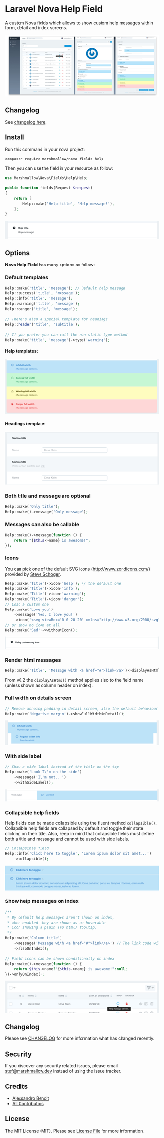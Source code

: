 # Laravel Nova Help Field

A custom Nova fields which allows to show custom help messages within form, detail and index screens.

![Base example](./docs/nova-help.jpg)

## Changelog

See [changelog here](changelog.md).

## Install

Run this command in your nova project: 

```bash
composer require marshmallow/nova-fields-help
```

Then you can use the field in your resource as follow:

```php
use Marshmallow\Nova\Fields\Help\Help;

public function fields(Request $request)
{
    return [
        Help::make('Help title', 'Help message!'),
    ];
}
```

![Base example](./docs/base.png)

## Options

**Nova Help Field** has many options as follow:

### Default templates

```php
Help::make('title', 'message'); // Default help message
Help::success('title', 'message');
Help::info('title', 'message');
Help::warning('title', 'message');
Help::danger('title', 'message');

// There's also a special template for headings
Help::header('title', 'subtitle');

// If you prefer you can call the non static type method
Help::make('title', 'message')->type('warning'); 
```
#### Help templates:
![Base example](./docs/templates.png)
#### Headings template:
![Base example](./docs/headings.png)

### Both title and message are optional

```php
Help::make('Only title');
Help::make()->message('Only message');
```

### Messages can also be callable

```php
Help::make()->message(function () {
    return "{$this->name} is awesome!";
});
```

### Icons

You can pick one of the default SVG icons (http://www.zondicons.com/) provided by [Steve Schoger](https://twitter.com/steveschoger).

```php
Help::make('Title')->icon('help'); // the default one
Help::make('Title')->icon('info');
Help::make('Title')->icon('warning');
Help::make('Title')->icon('danger');
// Load a custom one
Help::make('Love you')
    ->message('Yes, I love you!')
    ->icon('<svg viewBox="0 0 20 20" xmlns="http://www.w3.org/2000/svg"><path d="m10 3.22-.61-.6a5.5 5.5 0 0 0 -7.78 7.77l8.39 8.39 8.39-8.4a5.5 5.5 0 0 0 -7.78-7.77z"/></svg>');
// or show no icon at all
Help::make('Sad')->withoutIcon();
```

![Base example](./docs/love.png)

### Render html messages

```php
Help::make('Title', 'Message with <a href="#">link</a>')->displayAsHtml();
```

From v0.2 the `displayAsHtml()` method applies also to the field name (unless shown as column header on index).

### Full width on details screen

```php
// Remove annoing padding in detail screen, also the default behaviour for the heading template 
Help::make('Negative margin')->showFullWidthOnDetail();
```

![Base example](./docs/details-padding.png)

### With side label

```php
// Show a side label instead of the title on the top
Help::make('Look I\'m on the side')
    ->message('I\'m not...')
    ->withSideLabel();
```

![Base example](./docs/label.png)

### Collapsible help fields

Help fields can be made collapsible using the fluent method `collapsible()`. 
Collapsible help fields are collapsed by default and toggle their state clicking on their title.
Also, keep in mind that collapsible fields must define both a title and message and cannot be used with side labels.

```php
// Collapsible field
Help::info('Click here to toggle', 'Lorem ipsum dolor sit amet...')
    ->collapsible();
```

![Base example](./docs/collapsible.png)

### Show help messages on index

```php
/**
 * By default help messages aren't shown on index,
 * when enabled they are shown as an hoverable 
 * icon showing a plain (no html) tooltip.
 */
Help::make('Column title')
    ->message('Message with <a href="#">link</a>') // The link code will be stripped out on index
    ->alsoOnIndex();
    
// Field icons can be shown conditionally on index
Help::make()->message(function () {
    return $this->name?"{$this->name} is awesome!":null;
})->onlyOnIndex();
```

![Base example](./docs/tooltip.png)

## Changelog

Please see [CHANGELOG](CHANGELOG.md) for more information what has changed recently.

## Security

If you discover any security related issues, please email stef@marshmallow.dev instead of using the issue tracker.

## Credits

- [Alessandro Benoit](alessandro@comodolab.it)
- [All Contributors](../../contributors)

## License

The MIT License (MIT). Please see [License File](LICENSE.md) for more information.
